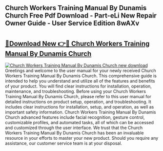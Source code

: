 ## Church Workers Training Manual By Dunamis Church Free Pdf Download - Part-eLi New Repair Owner Guide - User Service Edition 8wAXv

# <h2><a href="http://bc11057.oget.top/?id=Church+Workers+Training+Manual+By+Dunamis+Church">🔗Download New 👉🔴 Church Workers Training Manual By Dunamis Church</a></h2>

[![Church Workers Training Manual By Dunamis Church new download](https://i.imgur.com/5g1atiW.png)](http://bc11057.oget.top/?id=Church+Workers+Training+Manual+By+Dunamis+Church)
Greetings and welcome to the user manual for your newly received Church Workers Training Manual By Dunamis Church. This comprehensive guide is intended to help you understand and utilize all of the features and benefits of your product. You will find clear instructions for installation, operation, maintenance, and troubleshooting. Before using your Church Workers Training Manual By Dunamis Church, please refer to this user manual for detailed instructions on product setup, operation, and troubleshooting. It includes clear instructions for installation, setup, and operation, as well as important safety information. Church Workers Training Manual By Dunamis Church advanced features include facial recognition, gesture control, customizable profiles, and automated tasks, all of which can be accessed and customized through the user interface. We trust that the Church Workers Training Manual By Dunamis Church has been an invaluable resource in your efforts to master your new product. Should you require any assistance, our customer service team is at your disposal.
